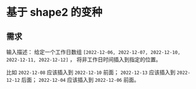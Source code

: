 # 基于 shape2 的变种

## 需求

输入描述：
给定一个工作日数组 `[2022-12-06, 2022-12-07, 2022-12-10, 2022-12-11, 2022-12-12]` ， 将非工作日时间插入到指定的位置。

比如 `2022-12-08` 应该插入到 `2022-12-10` 前面；
`2022-12-13` 应该插入到 `2022-12-12` 后面；
`2022-12-04` 应该插入到 `2022-12-06` 前面。
